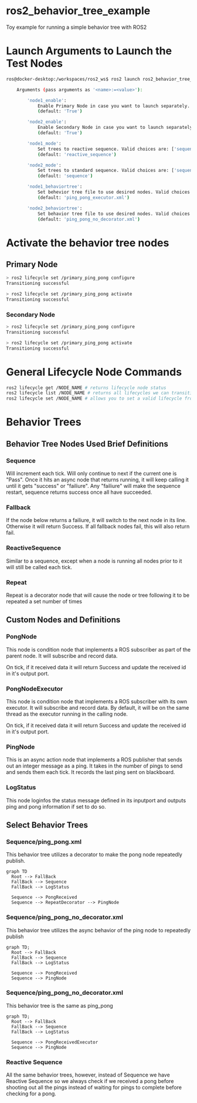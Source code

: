 # ros2_behavior_tree_example
Toy example for running a simple behavior tree with ROS2

# Launch Arguments to Launch the Test Nodes
```bash
ros@docker-desktop:/workspaces/ros2_ws$ ros2 launch ros2_behavior_tree_example ping_pong_launch.py -s

    Arguments (pass arguments as '<name>:=<value>'):

        'node1_enable':
            Enable Primary Node in case you want to launch separately. Valid choices are: ['True', 'False']
            (default: 'True')

        'node2_enable':
            Enable Secondary Node in case you want to launch separately. Valid choices are: ['True', 'False']
            (default: 'True')

        'node1_mode':
            Set trees to reactive sequence. Valid choices are: ['sequence', 'reactive_sequence']
            (default: 'reactive_sequence')

        'node2_mode':
            Set trees to standard sequence. Valid choices are: ['sequence', 'reactive_sequence']
            (default: 'sequence')

        'node1_behaviortree':
            Set behevior tree file to use desired nodes. Valid choices are: ['ping_pong.xml', 'ping_pong_no_decorator.xml', 'ping_pong_executor.xml']
            (default: 'ping_pong_executor.xml')

        'node2_behaviortree':
            Set behavior tree file to use desired nodes. Valid choices are: ['ping_pong.xml', 'ping_pong_no_decorator.xml', 'ping_pong_executor.xml']
            (default: 'ping_pong_no_decorator.xml')
```

# Activate the behavior tree nodes
## Primary Node
```bash
> ros2 lifecycle set /primary_ping_pong configure
Transitioning successful

> ros2 lifecycle set /primary_ping_pong activate
Transitioning successful
```

### Secondary Node
```bash
> ros2 lifecycle set /primary_ping_pong configure
Transitioning successful

> ros2 lifecycle set /primary_ping_pong activate
Transitioning successful
```

# General Lifecycle Node Commands
```bash
ros2 lifecycle get /NODE_NAME # returns lifecycle node status
ros2 lifecycle list /NODE_NAME # returns all lifecycles we can transition to
ros2 lifecycle set /NODE_NAME # allows you to set a valid lifecycle from available transitions
```

# Behavior Trees

## Behavior Tree Nodes Used Brief Definitions

### Sequence
Will increment each tick. Will only continue to next if the current one is "Pass". Once it hits an async node that returns running, it will keep calling it until it gets "success" or "failiure". Any "failiure" will make the sequence restart, sequence returns success once all have succeeded.

### Fallback
If the node below returns a failiure, it will switch to the next node in its line. Otherwise it will return Success. If all fallback nodes fail, this will also return fail.

### ReactiveSequence
Similar to a sequence, except when a node is running all nodes prior to it will still be called each tick.

### Repeat
Repeat is a decorator node that will cause the node or tree following it to be repeated a set number of times

## Custom Nodes and Definitions
### PongNode
This node is condition node that implements a ROS subscriber as part of the parent node. It will subscribe and record data.

On tick, if it received data it will return Success and update the received id in it's output port.

### PongNodeExecutor
This node is condition node that implements a ROS subscriber with its own executor. It will subscribe and record data. By default, it will be on the same thread as the executor running in the calling node.

On tick, if it received data it will return Success and update the received id in it's output port.

### PingNode
This is an async action node that implements a ROS publisher that sends out an integer message as a ping. It takes in the number of pings to send and sends them each tick. It records the last ping sent on blackboard.

### LogStatus
This node loginfos the status message defined in its inputport and outputs ping and pong information if set to do so.

## Select Behavior Trees 

### Sequence/ping_pong.xml
This behavior tree utilizes a decorator to make the pong node repeatedly publish.

```mermaid
graph TD
  Root --> FallBack
  FallBack --> Sequence 
  FallBack --> LogStatus
  
  Sequence --> PongReceived
  Sequence --> RepeatDecorator --> PingNode 
```

### Sequence/ping_pong_no_decorator.xml
This behavior tree utilizes the async behavior of the ping node to repeatedly publish

```mermaid
graph TD;
  Root --> FallBack
  FallBack --> Sequence 
  FallBack --> LogStatus
  
  Sequence --> PongReceived
  Sequence --> PingNode
```

### Sequence/ping_pong_no_decorator.xml
This behavior tree is the same as ping_pong

```mermaid
graph TD;
  Root --> FallBack
  FallBack --> Sequence 
  FallBack --> LogStatus
  
  Sequence --> PongReceivedExecutor
  Sequence --> PingNode
```
### Reactive Sequence
All the same behavior trees, however, instead of Sequence we have Reactive Sequence so we always check if we received a pong before shooting out all the pings instead of waiting for pings to complete before checking for a pong.